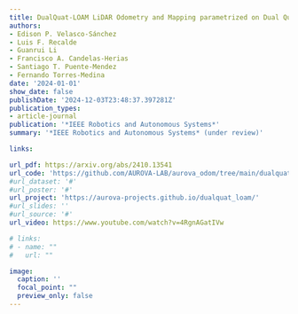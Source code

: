 ```yaml
---
title: DualQuat-LOAM LiDAR Odometry and Mapping parametrized on Dual Quaternions
authors:
- Edison P. Velasco-Sánchez
- Luis F. Recalde
- Guanrui Li
- Francisco A. Candelas-Herias
- Santiago T. Puente-Mendez
- Fernando Torres-Medina
date: '2024-01-01'
show_date: false
publishDate: '2024-12-03T23:48:37.397281Z'
publication_types:
- article-journal
publication: '*IEEE Robotics and Autonomous Systems*'
summary: '*IEEE Robotics and Autonomous Systems* (under review)'

links:

url_pdf: https://arxiv.org/abs/2410.13541
url_code: 'https://github.com/AUROVA-LAB/aurova_odom/tree/main/dualquat_LOAM'
#url_dataset: '#'
#url_poster: '#'
url_project: 'https://aurova-projects.github.io/dualquat_loam/'
#url_slides: ''
#url_source: '#'
url_video: https://www.youtube.com/watch?v=4RgnAGatIVw

# links:
# - name: ""
#   url: ""

image:
  caption: ''
  focal_point: ""
  preview_only: false
---
```

